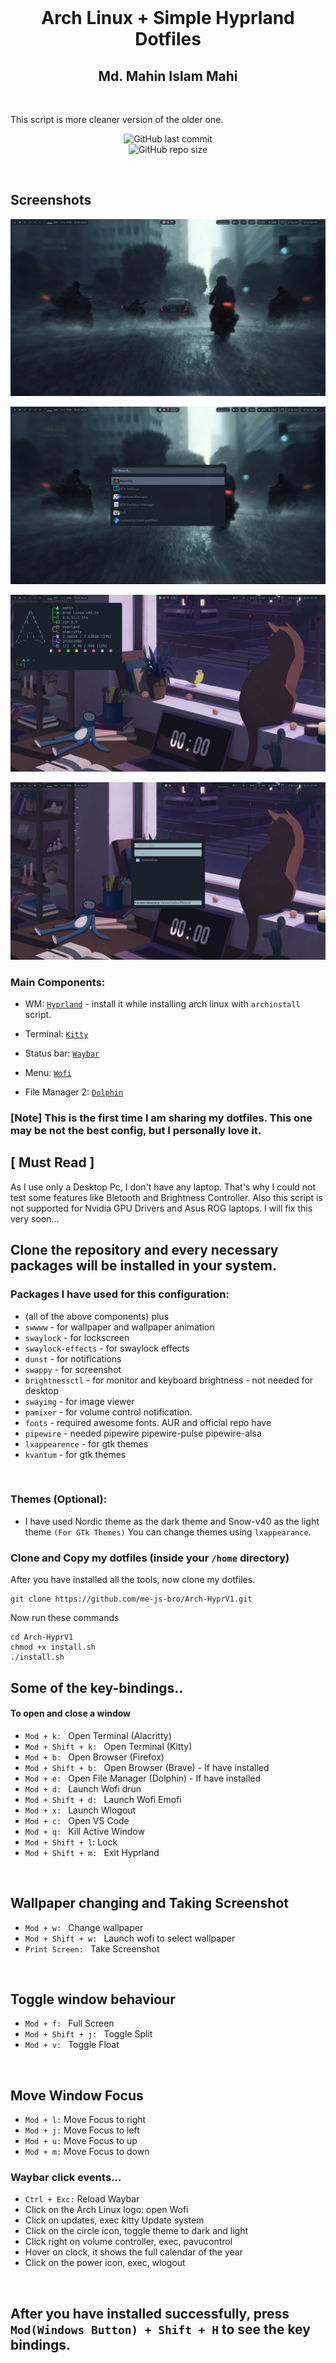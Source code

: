<br>
<h1 align = "center"> Arch Linux + Simple Hyprland Dotfiles</h1>
<h2 align="center">Md. Mahin Islam Mahi</h2>
</br>

<p>This script is more cleaner version of the older one.</p>

<div align="center">

![GitHub last commit](https://img.shields.io/github/last-commit/me-js-bro/Arch-HyprV1?style=for-the-badge&color=b4befe) </br>
![GitHub repo size](https://img.shields.io/github/repo-size/me-js-bro/Arch-HyprV1?style=for-the-badge&color=aba6f7)

</br>
</div>



## Screenshots

![App Screenshot](Screenshots/1.png)

![App Screenshot](Screenshots/2.png)

![App Screenshot](Screenshots/3.png)

![App Screenshot](Screenshots/4.png)

### Main Components:

- WM: [`Hyprland`](https://github.com/hyprwm/Hyprland) - install it while installing arch linux with `archinstall` script.
 
- Terminal: [`Kitty`](https://github.com/kovidgoyal/kitty)
 
- Status bar: [`Waybar`](https://github.com/Alexays/Waybar)
 
- Menu: [`Wofi`](https://hg.sr.ht/~scoopta/wofi)

- File Manager 2: [`Dolphin`](https://github.com/KDE/dolphin)

### [Note] This is the first time I am sharing my dotfiles. This one may be not the best config, but I personally love it.</br>

## [ Must Read ]
As I use only a Desktop Pc, I don't have any laptop. That's why I could not test some features like Bletooth and Brightness Controller. Also this script is not supported for Nvidia GPU Drivers and Asus ROG laptops. I will fix this very soon...

## Clone the repository and every necessary packages will be installed in your system.

### Packages I have used for this configuration:
- (all of the above components) plus
- `swwww` - for wallpaper and wallpaper animation
- `swaylock` - for lockscreen
- `swaylock-effects` - for swaylock effects
- `dunst` - for notifications
- `swappy` - for screenshot
- `brightnessctl`  - for monitor and keyboard brightness - not needed for desktop
- `swayimg` - for image viewer 
- `pamixer` - for volume control notification.
- `fonts` - required awesome fonts. AUR and official repo have
- `pipewire` - needed pipewire pipewire-pulse pipewire-alsa
- `lxappearence` - for gtk themes
- `kvantum` - for gtk themes
 </br>

### Themes (Optional):
- I have used Nordic theme as the dark theme and Snow-v40 as the light theme `(For GTk Themes)` You can change themes using `lxappearance`.

### Clone and Copy my dotfiles (inside your `/home` directory)
After you have installed all the tools, now clone my dotfiles.

```
git clone https://github.com/me-js-bro/Arch-HyprV1.git
```
Now run these commands

```
cd Arch-HyprV1
chmod +x install.sh
./install.sh
```

## Some of the key-bindings..

#### To open and close a window
- `Mod + k: ` Open Terminal (Alacritty)
- `Mod + Shift + k: ` Open Terminal (Kitty)
- `Mod + b: ` Open Browser (Firefox)
- `Mod + Shift + b: ` Open Browser (Brave) - If have installed
- `Mod + e: ` Open File Manager (Dolphin) - If have installed
- `Mod + d: ` Launch Wofi drun
- `Mod + Shift + d: ` Launch Wofi Emofi
- `Mod + x: ` Launch Wlogout
- `Mod + c: ` Open VS Code
- `Mod + q: ` Kill Active Window
- `Mod + Shift + l`: Lock
- `Mod + Shift + m: ` Exit Hyprland

</br>

## Wallpaper changing and Taking Screenshot
- `Mod + w: ` Change wallpaper
- `Mod + Shift + w: ` Launch wofi to select wallpaper
- `Print Screen: ` Take Screenshot
</br>

## Toggle window behaviour
- `Mod + f: ` Full Screen
- `Mod + Shift + j: ` Toggle Split
- `Mod + v: ` Toggle Float
</br>

## Move Window Focus
- `Mod + l:` Move Focus to right
- `Mod + j:` Move Focus to left
- `Mod + u:` Move Focus to up
- `Mod + m:` Move Focus to down


### Waybar click events...
- `Ctrl + Exc:` Reload Waybar
- Click on the Arch Linux logo: open Wofi
- Click on updates, exec kitty Update system
- Click on the circle icon, toggle theme to dark and light
- Click right on volume controller, exec, pavucontrol
- Hover on clock, it shows the full calendar of the year
- Click on the power icon, exec, wlogout

</br>

## After you have installed successfully, press ` Mod(Windows Button) + Shift + H ` to see the key bindings.

<br>
 

